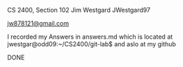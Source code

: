 CS 2400, Section 102
Jim Westgard
JWestgard97

jw878121@gmail.com

I recorded my Answers in answers.md which is located at jwestgar@odd09:~/CS2400/git-lab$ and aslo at my github

DONE
